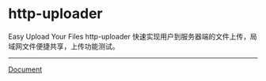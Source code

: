 # http-uploader

Easy Upload Your Files
http-uploader 快速实现用户到服务器端的文件上传，局域网文件便捷共享，上传功能测试。

--------

[Document](http://regx.vip/post/http-uploader/)
